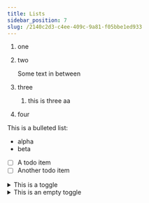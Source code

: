 ```yaml
---
title: Lists
sidebar_position: 7
slug: /2140c2d3-c4ee-409c-9a81-f05bbe1ed933
---
```



1. one
1. two

	Some text in between

1. three
	1. this is three aa
1. four

This is a bulleted list:

- alpha
- beta
- [ ] A todo item
- [ ] Another todo item

<details>
  <summary>This is a toggle</summary>


The inside of a toggle



  </details>


<details>
  <summary>This is an empty toggle</summary>



  </details>

